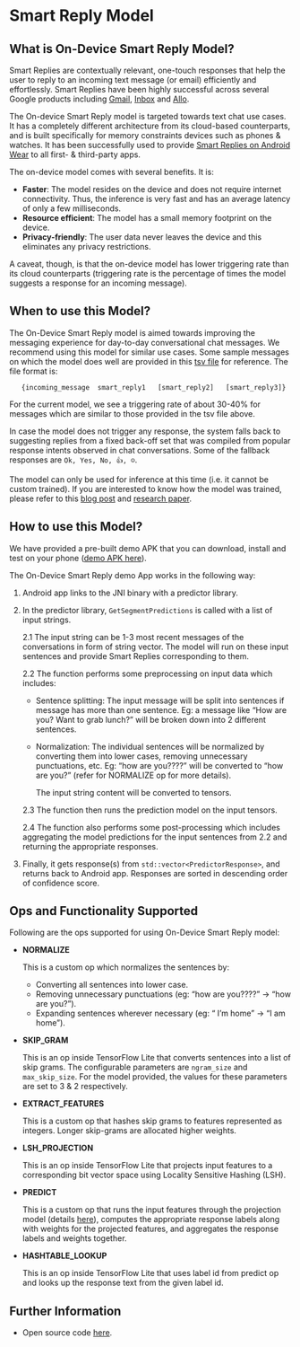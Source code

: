 # Smart Reply Model

## What is On-Device Smart Reply Model?

Smart Replies are contextually relevant, one-touch responses that help the user
to reply to an incoming text message (or email) efficiently and effortlessly.
Smart Replies have been highly successful across several Google products
including
[Gmail](https://www.blog.google/products/gmail/save-time-with-smart-reply-in-gmail/),
[Inbox](https://www.blog.google/products/gmail/computer-respond-to-this-email/)
and
[Allo](https://blog.google/products/allo/google-allo-smarter-messaging-app/).

The On-device Smart Reply model is targeted towards text chat use cases. It has
a completely different architecture from its cloud-based counterparts, and is
built specifically for memory constraints devices such as phones & watches. It
has been successfully used to provide [Smart Replies on Android
Wear](https://research.googleblog.com/2017/02/on-device-machine-intelligence.html)
to all first- & third-party apps.

The on-device model comes with several benefits. It is:

*   **Faster**: The model resides on the device and does not require internet
    connectivity. Thus, the inference is very fast and has an average latency of
    only a few milliseconds.
*   **Resource efficient**: The model has a small memory footprint on
    the device.
*   **Privacy-friendly**: The user data never leaves the device and this
    eliminates any privacy restrictions.

A caveat, though, is that the on-device model has lower triggering rate than its
cloud counterparts (triggering rate is the percentage of times the model
suggests a response for an incoming message).

## When to use this Model?

The On-Device Smart Reply model is aimed towards improving the messaging
experience for day-to-day conversational chat messages. We recommend using this
model for similar use cases. Some sample messages on which the model does well
are provided in this [tsv
file](https://github.com.cnpmjs.org/tensorflow/tensorflow/tree/master/tensorflow/lite/models/testdata/smartreply_samples.tsv)
for reference. The file format is:

```
   {incoming_message  smart_reply1   [smart_reply2]   [smart_reply3]}
```

For the current model, we see a triggering rate of about 30-40% for messages
which are similar to those provided in the tsv file above.

In case the model does not trigger any response, the system falls back to
suggesting replies from a fixed back-off set that was compiled from popular
response intents observed in chat conversations. Some of the fallback responses
are `Ok, Yes, No, 👍, ☺`.

The model can only be used for inference at this time (i.e. it cannot be custom
trained). If you are interested to know how the model was trained, please refer
to this [blog
post](https://research.googleblog.com/2017/02/on-device-machine-intelligence.html)
and [research paper](https://arxiv.org/pdf/1708.00630).

## How to use this Model?

We have provided a pre-built demo APK that you can download, install and test on
your phone
([demo APK here](https://storage.googleapis.com/download.tensorflow.org/deps/tflite/SmartReplyDemo.apk)).

The On-Device Smart Reply demo App works in the following way:

1.  Android app links to the JNI binary with a predictor library.

2.  In the predictor library, `GetSegmentPredictions` is called with a list of input
    strings.

    2.1 The input string can be 1-3 most recent messages of the conversations in
    form of string vector. The model will run on these input sentences and
    provide Smart Replies corresponding to them.

    2.2 The function performs some preprocessing on input data which includes:

    *   Sentence splitting: The input message will be split into sentences if
        message has more than one sentence. Eg: a message like “How are you?
        Want to grab lunch?” will be broken down into 2 different sentences.
    *   Normalization: The individual sentences will be normalized by converting
        them into lower cases, removing unnecessary punctuations, etc. Eg: “how
        are you????” will be converted to “how are you?” (refer for NORMALIZE op
        for more details).

        The input string content will be converted to tensors.

    2.3 The function then runs the prediction model on the input tensors.

    2.4 The function also performs some post-processing which includes
    aggregating the model predictions for the input sentences from 2.2 and
    returning the appropriate responses.

3.  Finally, it gets response(s) from `std::vector<PredictorResponse>`, and
    returns back to Android app. Responses are sorted in descending order of
    confidence score.

## Ops and Functionality Supported

Following are the ops supported for using On-Device Smart Reply model:

*   **NORMALIZE**

    This is a custom op which normalizes the sentences by:

    *   Converting all sentences into lower case.
    *   Removing unnecessary punctuations (eg: “how are you????” → “how are
        you?”).
    *   Expanding sentences wherever necessary (eg: “ I’m home” → “I am home”).

*   **SKIP_GRAM**

    This is an op inside TensorFlow Lite that converts sentences into a list of
    skip grams. The configurable parameters are `ngram_size` and
    `max_skip_size`. For the model provided, the values for these parameters are
    set to 3 & 2 respectively.

*   **EXTRACT_FEATURES**

    This is a custom op that hashes skip grams to features represented as
    integers. Longer skip-grams are allocated higher weights.

*   **LSH_PROJECTION**

    This is an op inside TensorFlow Lite that projects input features to a
    corresponding bit vector space using Locality Sensitive Hashing (LSH).

*   **PREDICT**

    This is a custom op that runs the input features through the projection
    model (details [here](https://arxiv.org/pdf/1708.00630.pdf)), computes the
    appropriate response labels along with weights for the projected features,
    and aggregates the response labels and weights together.

*   **HASHTABLE_LOOKUP**

    This is an op inside TensorFlow Lite that uses label id from predict op and
    looks up the response text from the given label id.

## Further Information

*   Open source code
    [here](https://github.com.cnpmjs.org/tensorflow/tensorflow/tree/master/tensorflow/lite/models/smartreply/).

